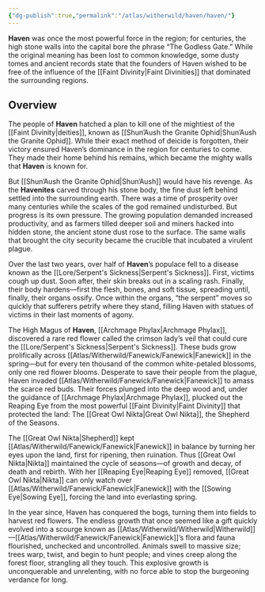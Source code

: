 ```yaml
---
{"dg-publish":true,"permalink":"/atlas/witherwild/haven/haven/"}
---
```


**Haven** was once the most powerful force in the region; for centuries, the high stone walls into the capital bore the phrase “The Godless Gate.” While the original meaning has been lost to common knowledge, some dusty tomes and ancient records state that the founders of Haven wished to be free of the influence of the [[Faint Divinity\|Faint Divinities]] that dominated the surrounding regions. 

## Overview
The people of **Haven** hatched a plan to kill one of the mightiest of the  [[Faint Divinity\|deities]], known as [[Shun’Aush the Granite Ophid\|Shun’Aush the Granite Ophid]]. While their exact method of deicide is forgotten, their victory ensured Haven’s dominance in the region for centuries to come. They made their home behind his remains, which became the mighty walls that **Haven** is known for.

But [[Shun’Aush the Granite Ophid\|Shun’Aush]] would have his revenge. As the **Havenites** carved through his stone body, the fine dust left behind settled into the surrounding earth. There was a time of prosperity over many centuries while the scales of the god remained undisturbed. But progress is its own pressure. The growing population demanded increased productivity, and as farmers tilled deeper soil and miners hacked into hidden stone, the ancient stone dust rose to the surface. The same walls that brought the city security became the crucible that incubated a virulent plague.

Over the last two years, over half of **Haven**’s populace fell to a disease known as the [[Lore/Serpent's Sickness\|Serpent's Sickness]]. First, victims cough up dust. Soon after, their skin breaks out in a scaling rash. Finally, their body hardens—first the flesh, bones, and soft tissue, spreading until, finally, their organs ossify. Once within the organs, “the serpent” moves so quickly that sufferers petrify where they stand, filling Haven with statues of victims in their last moments of agony.

The High Magus of **Haven**, [[Archmage Phylax\|Archmage Phylax]], discovered a rare red flower called the crimson lady’s veil that could cure the [[Lore/Serpent's Sickness\|Serpent's Sickness]]. These buds grow prolifically across [[Atlas/Witherwild/Fanewick/Fanewick\|Fanewick]] in the spring—but for every ten thousand of the common white-petaled blossoms, only one red flower blooms. Desperate to save their people from the plague, Haven invaded [[Atlas/Witherwild/Fanewick/Fanewick\|Fanewick]] to amass the scarce red buds. Their forces plunged into the deep wood and, under the guidance of [[Archmage Phylax\|Archmage Phylax]], plucked out the Reaping Eye from the most powerful [[Faint Divinity\|Faint Divinity]] that protected the land: The [[Great Owl Nikta\|Great Owl Nikta]], the Shepherd of the Seasons.

The [[Great Owl Nikta\|Shepherd]] kept [[Atlas/Witherwild/Fanewick/Fanewick\|Fanewick]] in balance by turning her eyes upon the land, first for ripening, then ruination. Thus [[Great Owl Nikta\|Nikta]] maintained the cycle of seasons—of growth and decay, of death and rebirth. With her [[Reaping Eye\|Reaping Eye]] removed, [[Great Owl Nikta\|Nikta]] can only watch over [[Atlas/Witherwild/Fanewick/Fanewick\|Fanewick]] with the [[Sowing Eye\|Sowing Eye]], forcing the land into everlasting spring.

In the year since, Haven has conquered the bogs, turning them into fields to harvest red flowers. The endless growth that once seemed like a gift quickly evolved into a scourge known as [[Atlas/Witherwild/Witherwild\|Witherwild]]—[[Atlas/Witherwild/Fanewick/Fanewick\|Fanewick]]’s flora and fauna flourished, unchecked and uncontrolled. Animals swell to massive size; trees warp, twist, and begin to hunt people; and vines creep along the forest floor, strangling all they touch. This explosive growth is unconquerable and unrelenting, with no force able to stop the burgeoning verdance for long.